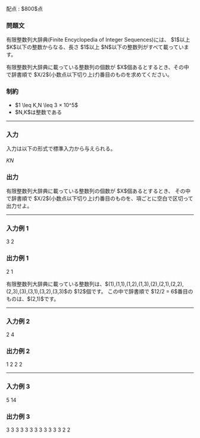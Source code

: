
<div>

<span>

<span>

<p>
配点 : $800$点
</p>

<div>

<section>

### **問題文**

<p>
有限整数列大辞典(Finite Encyclopedia of Integer Sequences)には、
$1$以上 $K$以下の整数からなる、長さ $1$以上 $N$以下の整数列がすべて載っています。
</p>

<p>
有限整数列大辞典に載っている整数列の個数が $X$個あるとするとき、その中で辞書順で $X/2$(小数点以下切り上げ)番目のものを求めてください。
</p>

</section>

</div>

<div>

<section>

### **制約**

<ul>

<li>
$1 \leq K,N \leq 3 × 10^5$
</li>

<li>
$N,K$は整数である
</li>

</ul>

</section>

</div>

---

<div>

<div>

<section>

### **入力**

<p>
入力は以下の形式で標準入力から与えられる。
</p>

<div>

$K$$N$
</div>

</section>

</div>

<div>

<section>

### **出力**

<p>
有限整数列大辞典に載っている整数列の個数が $X$個あるとするとき、
その中で辞書順で $X/2$(小数点以下切り上げ)番目のものを、項ごとに空白で区切って出力せよ。
</p>

</section>

</div>

</div>

---

<div>

<section>

### **入力例 1**

<div>

3 2

</div>

</section>

</div>

<div>

<section>

### **出力例 1**

<div>

2 1 

</div>

<p>
有限整数列大辞典に載っている整数列は、$(1),(1,1),(1,2),(1,3),(2),(2,1),(2,2),(2,3),(3),(3,1),(3,2),(3,3)$の $12$個です。
この中で辞書順で $12/2 = 6$番目のものは、$(2,1)$です。
</p>

</section>

</div>

---

<div>

<section>

### **入力例 2**

<div>

2 4

</div>

</section>

</div>

<div>

<section>

### **出力例 2**

<div>

1 2 2 2

</div>

</section>

</div>

---

<div>

<section>

### **入力例 3**

<div>

5 14

</div>

</section>

</div>

<div>

<section>

### **出力例 3**

<div>

3 3 3 3 3 3 3 3 3 3 3 3 2 2 

</div>

</section>

</div>

</span>

</span>

</div>
